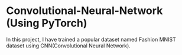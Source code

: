 # Convolutional-Neural-Network (Using PyTorch)
In this project, I have trained a popular dataset named Fashion MNIST dataset using CNN(Convolutional Neural Network). 
